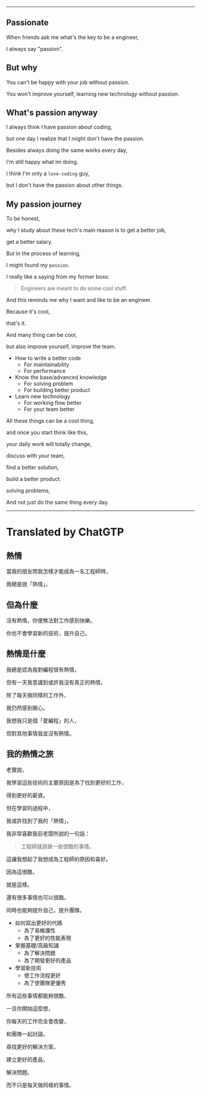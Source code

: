 <!--HugoNoteFlag-->

---

## Passionate

When friends ask me what's the key to be a engineer, 

I always say "passion".

## But why

You can't be happy with your job without passion.

You won't improve yourself, learning new technology without passion.

## What's passion anyway

I always think I have passion about coding,

but one day I realize that I might don't have the passion.

Besides always doing the same works every day,

I'm still happy what Im doing.

I think I'm only a `love-coding` guy,

but I don't have the passion about other things.

## My passion journey

To be honest, 

why I study about these tech's main reason is to get a better job,

get a better salary.

But in the process of learning,

I might found my `passion`.

I really like a saying from my former boss: 

> Engineers are meant to do some cool stuff.

And this reminds me why I want and like to be an engineer.

Because it's cool, 

that's it.

And many thing can be cool,

but also improve yourself, improve the team.

* How to write a better code
  * For maintainability
  * For performance
* Know the base/advanced knowledge
  * For solving problem
  * For building better product
* Learn new technology
  * For working flow better
  * For your team better

All these things can be a cool thing,

and once you start think like this,

your daily work will totally change,

discuss with your team,

find a better solution,

build a better product.

solving problems,

And not just do the same thing every day.

---

<!--HugoNoteZhFlag-->

# Translated by ChatGTP

## 熱情

當我的朋友問我怎樣才能成為一名工程師時，

我總是說「熱情」。

## 但為什麼

沒有熱情，你便無法對工作感到快樂。

你也不會學習新的技術，提升自己。

## 熱情是什麼

我總是認為我對編程很有熱情，

但有一天我意識到或許我沒有真正的熱情。

除了每天做同樣的工作外，

我仍然感到開心。

我想我只是個「愛編程」的人，

但對其他事情我並沒有熱情。

## 我的熱情之旅

老實說，

我學習這些技術的主要原因是為了找到更好的工作，

得到更好的薪資。

但在學習的過程中，

我或許找到了我的「熱情」。

我非常喜歡我前老闆所說的一句話：

> 工程師就該做一些很酷的事情。

這讓我想起了我想成為工程師的原因和喜好。

因為這很酷，

就是這樣。

還有很多事情也可以很酷，

同時也能夠提升自己，提升團隊。

* 如何寫出更好的代碼
  * 為了易維護性
  * 為了更好的性能表現
* 掌握基礎/高級知識
  * 為了解決問題
  * 為了開發更好的產品
* 學習新技術
  * 使工作流程更好
  * 為了使團隊更優秀

所有這些事情都能夠很酷，

一旦你開始這麼想，

你每天的工作完全會改變，

和團隊一起討論，

尋找更好的解決方案，

建立更好的產品，

解決問題。

而不只是每天做同樣的事情。